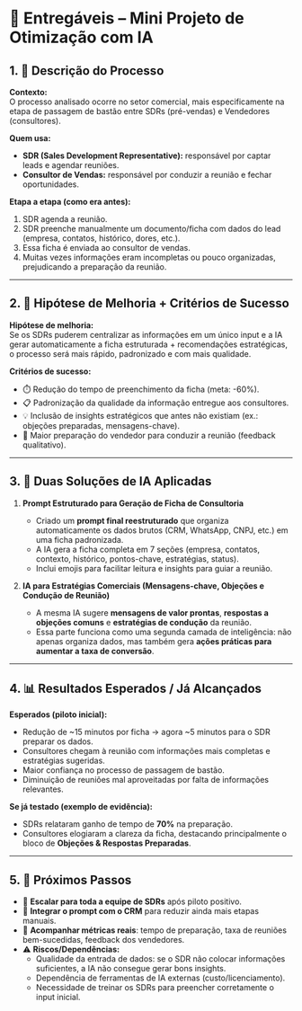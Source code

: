 # 📑 Entregáveis – Mini Projeto de Otimização com IA  

## 1. 📌 Descrição do Processo
**Contexto:**  
O processo analisado ocorre no setor comercial, mais especificamente na etapa de passagem de bastão entre SDRs (pré-vendas) e Vendedores (consultores).  

**Quem usa:**  
- **SDR (Sales Development Representative):** responsável por captar leads e agendar reuniões.  
- **Consultor de Vendas:** responsável por conduzir a reunião e fechar oportunidades.  

**Etapa a etapa (como era antes):**  
1. SDR agenda a reunião.  
2. SDR preenche manualmente um documento/ficha com dados do lead (empresa, contatos, histórico, dores, etc.).  
3. Essa ficha é enviada ao consultor de vendas.  
4. Muitas vezes informações eram incompletas ou pouco organizadas, prejudicando a preparação da reunião.  

---

## 2. 🎯 Hipótese de Melhoria + Critérios de Sucesso
**Hipótese de melhoria:**  
Se os SDRs puderem centralizar as informações em um único input e a IA gerar automaticamente a ficha estruturada + recomendações estratégicas, o processo será mais rápido, padronizado e com mais qualidade.  

**Critérios de sucesso:**  
- ⏱️ Redução do tempo de preenchimento da ficha (meta: -60%).  
- 📋 Padronização da qualidade da informação entregue aos consultores.  
- 💡 Inclusão de insights estratégicos que antes não existiam (ex.: objeções preparadas, mensagens-chave).  
- 🤝 Maior preparação do vendedor para conduzir a reunião (feedback qualitativo).  

---

## 3. 🤖 Duas Soluções de IA Aplicadas
1. **Prompt Estruturado para Geração de Ficha de Consultoria**  
   - Criado um **prompt final reestruturado** que organiza automaticamente os dados brutos (CRM, WhatsApp, CNPJ, etc.) em uma ficha padronizada.  
   - A IA gera a ficha completa em 7 seções (empresa, contatos, contexto, histórico, pontos-chave, estratégias, status).  
   - Inclui emojis para facilitar leitura e insights para guiar a reunião.  

2. **IA para Estratégias Comerciais (Mensagens-chave, Objeções e Condução de Reunião)**  
   - A mesma IA sugere **mensagens de valor prontas**, **respostas a objeções comuns** e **estratégias de condução** da reunião.  
   - Essa parte funciona como uma segunda camada de inteligência: não apenas organiza dados, mas também gera **ações práticas para aumentar a taxa de conversão**.  

---

## 4. 📊 Resultados Esperados / Já Alcançados
**Esperados (piloto inicial):**  
- Redução de ~15 minutos por ficha → agora ~5 minutos para o SDR preparar os dados.  
- Consultores chegam à reunião com informações mais completas e estratégias sugeridas.  
- Maior confiança no processo de passagem de bastão.  
- Diminuição de reuniões mal aproveitadas por falta de informações relevantes.  

**Se já testado (exemplo de evidência):**  
- SDRs relataram ganho de tempo de **70%** na preparação.  
- Consultores elogiaram a clareza da ficha, destacando principalmente o bloco de **Objeções & Respostas Preparadas**.  

---

## 5. 🚀 Próximos Passos
- 📌 **Escalar para toda a equipe de SDRs** após piloto positivo.  
- 🔗 **Integrar o prompt com o CRM** para reduzir ainda mais etapas manuais.  
- 🧪 **Acompanhar métricas reais**: tempo de preparação, taxa de reuniões bem-sucedidas, feedback dos vendedores.  
- ⚠️ **Riscos/Dependências:**  
  - Qualidade da entrada de dados: se o SDR não colocar informações suficientes, a IA não consegue gerar bons insights.  
  - Dependência de ferramentas de IA externas (custo/licenciamento).  
  - Necessidade de treinar os SDRs para preencher corretamente o input inicial.  
